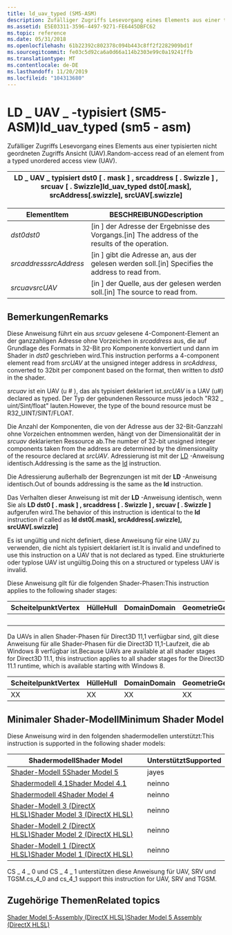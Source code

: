 ```yaml
---
title: ld_uav_typed (SM5-ASM)
description: Zufälliger Zugriffs Lesevorgang eines Elements aus einer typisierten nicht geordneten Zugriffs Ansicht (UAV).
ms.assetid: E5E03311-3596-4497-9271-FE6445DBFC62
ms.topic: reference
ms.date: 05/31/2018
ms.openlocfilehash: 61b22392c802378c094b443c8ff2f2282909bd1f
ms.sourcegitcommit: fe03c5d92ca6a0d66a114b2303e99c0a19241ffb
ms.translationtype: MT
ms.contentlocale: de-DE
ms.lasthandoff: 11/20/2019
ms.locfileid: "104313680"
---
```

# <a name="ld_uav_typed-sm5---asm"></a><span data-ttu-id="0b77f-103">LD \_ UAV \_ -typisiert (SM5-ASM)</span><span class="sxs-lookup"><span data-stu-id="0b77f-103">ld\_uav\_typed (sm5 - asm)</span></span>

<span data-ttu-id="0b77f-104">Zufälliger Zugriffs Lesevorgang eines Elements aus einer typisierten nicht geordneten Zugriffs Ansicht (UAV).</span><span class="sxs-lookup"><span data-stu-id="0b77f-104">Random-access read of an element from a typed unordered access view (UAV).</span></span>



| <span data-ttu-id="0b77f-105">LD \_ UAV \_ typisiert dst0 \[ . mask \] , srcaddress \[ . Swizzle \] , srcuav \[ . Swizzle\]</span><span class="sxs-lookup"><span data-stu-id="0b77f-105">ld\_uav\_typed dst0\[.mask\], srcAddress\[.swizzle\], srcUAV\[.swizzle\]</span></span> |
|--------------------------------------------------------------------------|



 



| <span data-ttu-id="0b77f-106">Element</span><span class="sxs-lookup"><span data-stu-id="0b77f-106">Item</span></span>                                                                                                           | <span data-ttu-id="0b77f-107">BESCHREIBUNG</span><span class="sxs-lookup"><span data-stu-id="0b77f-107">Description</span></span>                                                    |
|----------------------------------------------------------------------------------------------------------------|----------------------------------------------------------------|
| <span data-ttu-id="0b77f-108"><span id="dst0"></span><span id="DST0"></span>*dst0*</span><span class="sxs-lookup"><span data-stu-id="0b77f-108"><span id="dst0"></span><span id="DST0"></span>*dst0*</span></span><br/>                                                | <span data-ttu-id="0b77f-109">\[in \] der Adresse der Ergebnisse des Vorgangs.</span><span class="sxs-lookup"><span data-stu-id="0b77f-109">\[in\] The address of the results of the operation.</span></span><br/> |
| <span data-ttu-id="0b77f-110"><span id="srcAddress"></span><span id="srcaddress"></span><span id="SRCADDRESS"></span>*srcaddress*</span><span class="sxs-lookup"><span data-stu-id="0b77f-110"><span id="srcAddress"></span><span id="srcaddress"></span><span id="SRCADDRESS"></span>*srcAddress*</span></span><br/> | <span data-ttu-id="0b77f-111">\[in \] gibt die Adresse an, aus der gelesen werden soll.</span><span class="sxs-lookup"><span data-stu-id="0b77f-111">\[in\] Specifies the address to read from.</span></span><br/>          |
| <span data-ttu-id="0b77f-112"><span id="srcUAV"></span><span id="srcuav"></span><span id="SRCUAV"></span>*srcuav*</span><span class="sxs-lookup"><span data-stu-id="0b77f-112"><span id="srcUAV"></span><span id="srcuav"></span><span id="SRCUAV"></span>*srcUAV*</span></span><br/>                 | <span data-ttu-id="0b77f-113">\[in \] der Quelle, aus der gelesen werden soll.</span><span class="sxs-lookup"><span data-stu-id="0b77f-113">\[in\] The source to read from.</span></span> <br/>                    |



 

## <a name="remarks"></a><span data-ttu-id="0b77f-114">Bemerkungen</span><span class="sxs-lookup"><span data-stu-id="0b77f-114">Remarks</span></span>

<span data-ttu-id="0b77f-115">Diese Anweisung führt ein aus *srcuav* gelesene 4-Component-Element an der ganzzahligen Adresse ohne Vorzeichen in *srcaddress* aus, die auf Grundlage des Formats in 32-Bit pro Komponente konvertiert und dann im Shader in *dst0* geschrieben wird.</span><span class="sxs-lookup"><span data-stu-id="0b77f-115">This instruction performs a 4-component element read from *srcUAV* at the unsigned integer address in *srcAddress*, converted to 32bit per component based on the format, then written to *dst0* in the shader.</span></span>

<span data-ttu-id="0b77f-116">*srcuav* ist ein UAV (u \# ), das als typisiert deklariert ist.</span><span class="sxs-lookup"><span data-stu-id="0b77f-116">*srcUAV* is a UAV (u\#) declared as typed.</span></span> <span data-ttu-id="0b77f-117">Der Typ der gebundenen Ressource muss jedoch "R32 \_ uint/Sint/float" lauten.</span><span class="sxs-lookup"><span data-stu-id="0b77f-117">However, the type of the bound resource must be R32\_UINT/SINT/FLOAT.</span></span>

<span data-ttu-id="0b77f-118">Die Anzahl der Komponenten, die von der Adresse aus der 32-Bit-Ganzzahl ohne Vorzeichen entnommen werden, hängt von der Dimensionalität der in *srcuav* deklarierten Ressource ab.</span><span class="sxs-lookup"><span data-stu-id="0b77f-118">The number of 32-bit unsigned integer components taken from the address are determined by the dimensionality of the resource declared at *srcUAV*.</span></span> <span data-ttu-id="0b77f-119">Adressierung ist mit der [LD](ld--sm4---asm-.md) -Anweisung identisch.</span><span class="sxs-lookup"><span data-stu-id="0b77f-119">Addressing is the same as the [ld](ld--sm4---asm-.md) instruction.</span></span>

<span data-ttu-id="0b77f-120">Die Adressierung außerhalb der Begrenzungen ist mit der **LD** -Anweisung identisch.</span><span class="sxs-lookup"><span data-stu-id="0b77f-120">Out of bounds addressing is the same as the **ld** instruction.</span></span>

<span data-ttu-id="0b77f-121">Das Verhalten dieser Anweisung ist mit der **LD** -Anweisung identisch, wenn Sie als **LD dst0 \[ . mask \] , srcaddress \[ . Swizzle \] , srcuav \[ . Swizzle \]** aufgerufen wird.</span><span class="sxs-lookup"><span data-stu-id="0b77f-121">The behavior of this instruction is identical to the **ld** instruction if called as **ld dst0\[.mask\], srcAddress\[.swizzle\], srcUAV\[.swizzle\]**</span></span>

<span data-ttu-id="0b77f-122">Es ist ungültig und nicht definiert, diese Anweisung für eine UAV zu verwenden, die nicht als typisiert deklariert ist.</span><span class="sxs-lookup"><span data-stu-id="0b77f-122">It is invalid and undefined to use this instruction on a UAV that is not declared as typed.</span></span> <span data-ttu-id="0b77f-123">Eine strukturierte oder typlose UAV ist ungültig.</span><span class="sxs-lookup"><span data-stu-id="0b77f-123">Doing this on a structured or typeless UAV is invalid.</span></span>

<span data-ttu-id="0b77f-124">Diese Anweisung gilt für die folgenden Shader-Phasen:</span><span class="sxs-lookup"><span data-stu-id="0b77f-124">This instruction applies to the following shader stages:</span></span>



| <span data-ttu-id="0b77f-125">Scheitelpunkt</span><span class="sxs-lookup"><span data-stu-id="0b77f-125">Vertex</span></span> | <span data-ttu-id="0b77f-126">Hülle</span><span class="sxs-lookup"><span data-stu-id="0b77f-126">Hull</span></span> | <span data-ttu-id="0b77f-127">Domain</span><span class="sxs-lookup"><span data-stu-id="0b77f-127">Domain</span></span> | <span data-ttu-id="0b77f-128">Geometrie</span><span class="sxs-lookup"><span data-stu-id="0b77f-128">Geometry</span></span> | <span data-ttu-id="0b77f-129">Pixel</span><span class="sxs-lookup"><span data-stu-id="0b77f-129">Pixel</span></span> | <span data-ttu-id="0b77f-130">Compute</span><span class="sxs-lookup"><span data-stu-id="0b77f-130">Compute</span></span> |
|--------|------|--------|----------|-------|---------|
|        |      |        |          | <span data-ttu-id="0b77f-131">X</span><span class="sxs-lookup"><span data-stu-id="0b77f-131">X</span></span>     | <span data-ttu-id="0b77f-132">X</span><span class="sxs-lookup"><span data-stu-id="0b77f-132">X</span></span>       |



 

<span data-ttu-id="0b77f-133">Da UAVs in allen Shader-Phasen für Direct3D 11,1 verfügbar sind, gilt diese Anweisung für alle Shader-Phasen für die Direct3D 11,1-Laufzeit, die ab Windows 8 verfügbar ist.</span><span class="sxs-lookup"><span data-stu-id="0b77f-133">Because UAVs are available at all shader stages for Direct3D 11.1, this instruction applies to all shader stages for the Direct3D 11.1 runtime, which is available starting with Windows 8.</span></span>



| <span data-ttu-id="0b77f-134">Scheitelpunkt</span><span class="sxs-lookup"><span data-stu-id="0b77f-134">Vertex</span></span> | <span data-ttu-id="0b77f-135">Hülle</span><span class="sxs-lookup"><span data-stu-id="0b77f-135">Hull</span></span> | <span data-ttu-id="0b77f-136">Domain</span><span class="sxs-lookup"><span data-stu-id="0b77f-136">Domain</span></span> | <span data-ttu-id="0b77f-137">Geometrie</span><span class="sxs-lookup"><span data-stu-id="0b77f-137">Geometry</span></span> | <span data-ttu-id="0b77f-138">Pixel</span><span class="sxs-lookup"><span data-stu-id="0b77f-138">Pixel</span></span> | <span data-ttu-id="0b77f-139">Compute</span><span class="sxs-lookup"><span data-stu-id="0b77f-139">Compute</span></span> |
|--------|------|--------|----------|-------|---------|
| <span data-ttu-id="0b77f-140">X</span><span class="sxs-lookup"><span data-stu-id="0b77f-140">X</span></span>      | <span data-ttu-id="0b77f-141">X</span><span class="sxs-lookup"><span data-stu-id="0b77f-141">X</span></span>    | <span data-ttu-id="0b77f-142">X</span><span class="sxs-lookup"><span data-stu-id="0b77f-142">X</span></span>      | <span data-ttu-id="0b77f-143">X</span><span class="sxs-lookup"><span data-stu-id="0b77f-143">X</span></span>        | <span data-ttu-id="0b77f-144">X</span><span class="sxs-lookup"><span data-stu-id="0b77f-144">X</span></span>     | <span data-ttu-id="0b77f-145">X</span><span class="sxs-lookup"><span data-stu-id="0b77f-145">X</span></span>       |



 

## <a name="minimum-shader-model"></a><span data-ttu-id="0b77f-146">Minimaler Shader-Modell</span><span class="sxs-lookup"><span data-stu-id="0b77f-146">Minimum Shader Model</span></span>

<span data-ttu-id="0b77f-147">Diese Anweisung wird in den folgenden shadermodellen unterstützt:</span><span class="sxs-lookup"><span data-stu-id="0b77f-147">This instruction is supported in the following shader models:</span></span>



| <span data-ttu-id="0b77f-148">Shadermodell</span><span class="sxs-lookup"><span data-stu-id="0b77f-148">Shader Model</span></span>                                              | <span data-ttu-id="0b77f-149">Unterstützt</span><span class="sxs-lookup"><span data-stu-id="0b77f-149">Supported</span></span> |
|-----------------------------------------------------------|-----------|
| [<span data-ttu-id="0b77f-150">Shader-Modell 5</span><span class="sxs-lookup"><span data-stu-id="0b77f-150">Shader Model 5</span></span>](d3d11-graphics-reference-sm5.md)        | <span data-ttu-id="0b77f-151">ja</span><span class="sxs-lookup"><span data-stu-id="0b77f-151">yes</span></span>       |
| [<span data-ttu-id="0b77f-152">Shadermodell 4,1</span><span class="sxs-lookup"><span data-stu-id="0b77f-152">Shader Model 4.1</span></span>](dx-graphics-hlsl-sm4.md)              | <span data-ttu-id="0b77f-153">nein</span><span class="sxs-lookup"><span data-stu-id="0b77f-153">no</span></span>        |
| [<span data-ttu-id="0b77f-154">Shadermodell 4</span><span class="sxs-lookup"><span data-stu-id="0b77f-154">Shader Model 4</span></span>](dx-graphics-hlsl-sm4.md)                | <span data-ttu-id="0b77f-155">nein</span><span class="sxs-lookup"><span data-stu-id="0b77f-155">no</span></span>        |
| [<span data-ttu-id="0b77f-156">Shader-Modell 3 (DirectX HLSL)</span><span class="sxs-lookup"><span data-stu-id="0b77f-156">Shader Model 3 (DirectX HLSL)</span></span>](dx-graphics-hlsl-sm3.md) | <span data-ttu-id="0b77f-157">nein</span><span class="sxs-lookup"><span data-stu-id="0b77f-157">no</span></span>        |
| [<span data-ttu-id="0b77f-158">Shader-Modell 2 (DirectX HLSL)</span><span class="sxs-lookup"><span data-stu-id="0b77f-158">Shader Model 2 (DirectX HLSL)</span></span>](dx-graphics-hlsl-sm2.md) | <span data-ttu-id="0b77f-159">nein</span><span class="sxs-lookup"><span data-stu-id="0b77f-159">no</span></span>        |
| [<span data-ttu-id="0b77f-160">Shader-Modell 1 (DirectX HLSL)</span><span class="sxs-lookup"><span data-stu-id="0b77f-160">Shader Model 1 (DirectX HLSL)</span></span>](dx-graphics-hlsl-sm1.md) | <span data-ttu-id="0b77f-161">nein</span><span class="sxs-lookup"><span data-stu-id="0b77f-161">no</span></span>        |



 

<span data-ttu-id="0b77f-162">CS \_ 4 \_ 0 und CS \_ 4 \_ 1 unterstützen diese Anweisung für UAV, SRV und TGSM.</span><span class="sxs-lookup"><span data-stu-id="0b77f-162">cs\_4\_0 and cs\_4\_1 support this instruction for UAV, SRV and TGSM.</span></span>

## <a name="related-topics"></a><span data-ttu-id="0b77f-163">Zugehörige Themen</span><span class="sxs-lookup"><span data-stu-id="0b77f-163">Related topics</span></span>

<dl> <dt>

[<span data-ttu-id="0b77f-164">Shader Model 5-Assembly (DirectX HLSL)</span><span class="sxs-lookup"><span data-stu-id="0b77f-164">Shader Model 5 Assembly (DirectX HLSL)</span></span>](shader-model-5-assembly--directx-hlsl-.md)
</dt> </dl>

 

 





